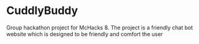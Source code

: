# CuddlyBuddy
Group hackathon project for McHacks 8. The project is a friendly chat bot website which is designed to be friendly and comfort the user
